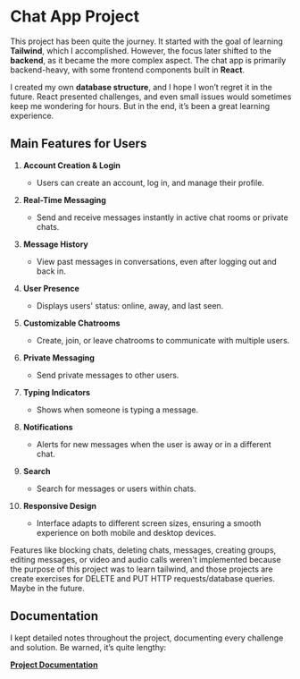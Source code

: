 # Chat App Project

This project has been quite the journey. It started with the goal of learning **Tailwind**, which I accomplished. However, the focus later shifted to the **backend**, as it became the more complex aspect. The chat app is primarily backend-heavy, with some frontend components built in **React**.

I created my own **database structure**, and I hope I won’t regret it in the future. React presented challenges, and even small issues would sometimes keep me wondering for hours. But in the end, it’s been a great learning experience.

## Main Features for Users

1. **Account Creation & Login**
   - Users can create an account, log in, and manage their profile.
   
2. **Real-Time Messaging**
   - Send and receive messages instantly in active chat rooms or private chats.

3. **Message History**
   - View past messages in conversations, even after logging out and back in.

4. **User Presence**
   - Displays users' status: online, away, and last seen.

5. **Customizable Chatrooms**
   - Create, join, or leave chatrooms to communicate with multiple users.

6. **Private Messaging**
   - Send private messages to other users.

7. **Typing Indicators**
   - Shows when someone is typing a message.

8. **Notifications**
   - Alerts for new messages when the user is away or in a different chat.

9. **Search**
   - Search for messages or users within chats.

10. **Responsive Design**
    - Interface adapts to different screen sizes, ensuring a smooth experience on both mobile and desktop devices.
   

Features like blocking chats, deleting chats, messages, creating groups, editing messages, or video and audio calls weren't implemented because the purpose of this project was to learn tailwind, and those projects are create exercises for DELETE and PUT HTTP requests/database queries. Maybe in the future.

## Documentation

I kept detailed notes throughout the project, documenting every challenge and solution. Be warned, it’s quite lengthy:

[**Project Documentation**](https://1drv.ms/w/c/8b1e0522eb787e4e/EcqqgVzc1qlOhW9vCiE0JiUBwFTE-zcC_fSKoAGOU3MVJg?e=x5wcau)
